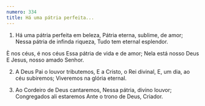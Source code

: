 ```yaml
---
numero: 334
title: Há uma pátria perfeita...
---
```

1. Há uma pátria perfeita em beleza,
Pátria eterna, sublime, de amor;
Nessa pátria de infinda riqueza,
Tudo tem eternal esplendor.

È nos céus, é nos céus
Essa pátria de vida e de amor;
Nela está nosso Deus
E Jesus, nosso amado Senhor.

2. A Deus Pai o louvor tributemos,
E a Cristo, o Rei divinal,
E, um dia, ao céu subiremos;
Viveremos na glória eternal.

3. Ao Cordeiro de Deus cantaremos,
Nessa pátria, divino louvor;
Congregados ali estaremos
Ante o trono de Deus, Criador.
